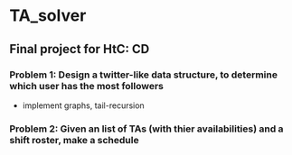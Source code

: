 # TA_solver


## Final project for HtC: CD

### Problem 1: Design a twitter-like data structure, to determine which user has the most followers
- implement graphs, tail-recursion


### Problem 2: Given an list of TAs (with thier availabilities) and a shift roster, make a schedule
